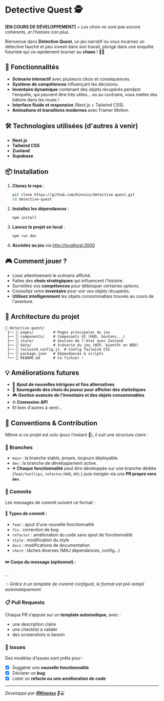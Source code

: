 # Detective Quest 🕵️

**[EN COURS DE DÉVELOPPEMENT]**
*+ Les choix ne sont pas encore cohérents, et l'histoire non plus.*

Bienvenue dans **Detective Quest**, un jeu narratif où vous incarnez un détective fauché et peu investi dans son travail, plongé dans une enquête futuriste qui va rapidement tourner au **chaos** ! 🔎💼

## 🚀 Fonctionnalités
- **Scénario interactif** avec plusieurs choix et conséquences.
- **Système de compétences** influençant les décisions.
- **Inventaire dynamique** contenant des objets récupérés pendant l'enquête, qui peuvent être très utiles... ou au contraire, vous mettre des bâtons dans les roues !
- **Interface fluide et responsive** (Next.js + Tailwind CSS).
- **Animations et transitions modernes** avec Framer Motion.

## 🛠️ Technologies utilisées (d'autres à venir)
- **Next.js**
- **Tailwind CSS**
- **Zustand**
- **Supabase**

## 📦 Installation

1. **Clonez le repo** :
   ```sh
   git clone https://github.com/Kinnixx/detective-quest.git
   cd detective-quest
   ```
2. **Installez les dépendances** :
   ```sh
   npm install
   ```
3. **Lancez le projet en local** :
   ```sh
   npm run dev
   ```
4. **Accédez au jeu** via [http://localhost:3000](http://localhost:3000)

## 🎮 Comment jouer ?
- Lisez attentivement le scénario affiché.
- Faites des **choix stratégiques** qui influencent l'histoire.
- Surveillez vos **compétences** pour débloquer certaines options.
- Consultez votre **inventaire** pour voir vos objets récupérés.
- **Utilisez intelligemment** les objets consommables trouvés au cours de l'aventure.

## 📂 Architecture du projet
```
📂 detective-quest/
 ├── 📂 pages/         # Pages principales du jeu
 ├── 📂 components/    # Composants UI (HUD, boutons...)
 ├── 📂 store/         # Gestion de l'état avec Zustand
 ├── 📂 data/          # Scénario du jeu (WIP, bientôt en BDD)
 ├── 📜 tailwind.config.js  # Config Tailwind CSS
 ├── 📜 package.json   # Dépendances & scripts
 └── 📜 README.md      # Ce fichier !
```

## 💡 Améliorations futures
- 📜 **Ajout de nouvelles intrigues et fins alternatives**
- 🔄 **Sauvegarde des choix du joueur pour afficher des statistiques**
- 🎮 **Gestion avancée de l'inventaire et des objets consommables**
- 🌐 **Connexion API**
- Et bien d'autres à venir...

## 🤝 Conventions & Contribution

Même si ce projet est solo (pour l’instant 👀), il suit une structure claire :

### 🔀 Branches
- `main` : la branche stable, propre, toujours déployable.
- `dev` : la branche de développement active.
- ➕ **Chaque fonctionnalité** peut être développée sur une branche dédiée (`feat/tooltips`, `refactor/HUD`, etc.) puis mergée via une **PR propre vers `dev`**.

### 📝 Commits
Les messages de commit suivent ce format :

#### 🔖 Types de commit :

- `feat` : ajout d'une nouvelle fonctionnalité  
- `fix` : correction de bug  
- `refactor` : amélioration du code sans ajout de fonctionnalité  
- `style` : modification du style
- `docs` : modifications de documentation  
- `chore` : tâches diverses (MAJ dépendances, config…)

#### ✏️ Corps du message (optionnel) :
...

_✨ Grâce à un template de commit configuré, le format est pré-rempli automatiquement._

### 📋 Pull Requests
Chaque PR s’appuie sur un **template automatique**, avec :
- une description claire  
- une checklist à valider  
- des screenshots si besoin

### 🧾 Issues
Des modèles d’issues sont prêts pour :
- [x] Suggérer une **nouvelle fonctionnalité**
- [x] Déclarer un **bug**
- [x] Lister un **refacto ou une amélioration de code**

---

_Développé par **[@Kinnixx](https://github.com/Kinnixx)** 🎸💻_
